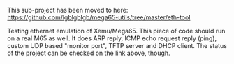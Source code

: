 This sub-project has been moved to here: https://github.com/lgblgblgb/mega65-utils/tree/master/eth-tool

Testing ethernet emulation of Xemu/Mega65. This piece of code should run on
a real M65 as well. It does ARP reply, ICMP echo request reply (ping), custom
UDP based "monitor port", TFTP server and DHCP client. The status of the project
can be checked on the link above, though.
